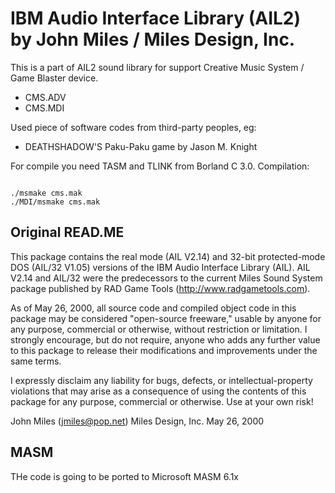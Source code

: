 # IBM Audio Interface Library (AIL2) by John Miles / Miles Design, Inc. 

This is a part of AIL2 sound library for support Creative Music System / Game Blaster device.
- CMS.ADV
- CMS.MDI

Used piece of software codes from third-party peoples, eg:
- DEATHSHADOW'S Paku-Paku game by Jason M. Knight

For compile you need TASM and TLINK from Borland C 3.0. Compilation:
~~~~

./msmake cms.mak
./MDI/msmake cms.mak
~~~~


## Original READ.ME
This package contains the real mode (AIL V2.14) and 32-bit protected-mode DOS 
(AIL/32 V1.05) versions of the IBM Audio Interface Library (AIL).  AIL V2.14
and AIL/32 were the predecessors to the current Miles Sound System package
published by RAD Game Tools (http://www.radgametools.com).  

As of May 26, 2000, all source code and compiled object code in this package 
may be considered "open-source freeware," usable by anyone for any purpose,
commercial or otherwise, without restriction or limitation.  I strongly 
encourage, but do not require, anyone who adds any further value to this 
package to release their modifications and improvements under the same terms.

I expressly disclaim any liability for bugs, defects, or intellectual-property 
violations that may arise as a consequence of using the contents of this
package for any purpose, commercial or otherwise.  Use at your own risk!  

John Miles (jmiles@pop.net)
Miles Design, Inc.
May 26, 2000

## MASM
THe code is going to be ported to Microsoft MASM 6.1x